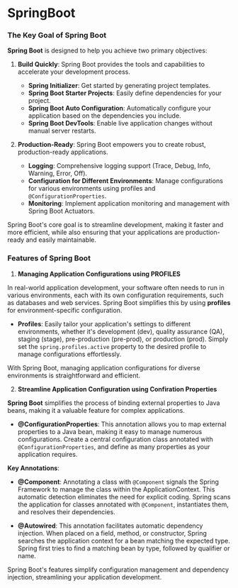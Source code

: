 # SpringBoot

### The Key Goal of Spring Boot

**Spring Boot** is designed to help you achieve two primary objectives:

1. **Build Quickly**: Spring Boot provides the tools and capabilities to accelerate your development process.

    - **Spring Initializer**: Get started by generating project templates.
    - **Spring Boot Starter Projects**: Easily define dependencies for your project.
    - **Spring Boot Auto Configuration**: Automatically configure your application based on the dependencies you include.
    - **Spring Boot DevTools**: Enable live application changes without manual server restarts.

2. **Production-Ready**: Spring Boot empowers you to create robust, production-ready applications.

    - **Logging**: Comprehensive logging support (Trace, Debug, Info, Warning, Error, Off).
    - **Configuration for Different Environments**: Manage configurations for various environments using profiles and `@ConfigurationProperties`.
    - **Monitoring**: Implement application monitoring and management with Spring Boot Actuators.

Spring Boot's core goal is to streamline development, making it faster and more efficient, while also ensuring that your applications are production-ready and easily maintainable.

### **Features of Spring Boot**
1. **Managing Application Configurations using PROFILES** 

In real-world application development, your software often needs to run in various environments, each with its own configuration requirements, such as databases and web services. Spring Boot simplifies this by using **profiles** for environment-specific configuration.

- **Profiles**: Easily tailor your application's settings to different environments, whether it's development (dev), quality assurance (QA), staging (stage), pre-production (pre-prod), or production (prod). Simply set the `spring.profiles.active` property to the desired profile to manage configurations effortlessly.

With Spring Boot, managing application configurations for diverse environments is straightforward and efficient.

2. **Streamline Application Configuration using Confiration Properties**

**Spring Boot** simplifies the process of binding external properties to Java beans, making it a valuable feature for complex applications.

- **@ConfigurationProperties**: This annotation allows you to map external properties to a Java bean, making it easy to manage numerous configurations. Create a central configuration class annotated with `@ConfigurationProperties`, and define as many properties as your application requires.

**Key Annotations**:

- **@Component**: Annotating a class with `@Component` signals the Spring Framework to manage the class within the ApplicationContext. This automatic detection eliminates the need for explicit coding. Spring scans the application for classes annotated with `@Component`, instantiates them, and resolves their dependencies.

- **@Autowired**: This annotation facilitates automatic dependency injection. When placed on a field, method, or constructor, Spring searches the application context for a bean matching the expected type. Spring first tries to find a matching bean by type, followed by qualifier or name.

Spring Boot's features simplify configuration management and dependency injection, streamlining your application development.

